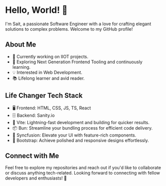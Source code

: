 # Hello, World! 👋

I'm Sait, a passionate Software Engineer with a love for crafting elegant solutions to complex problems. Welcome to my GitHub profile!

## About Me

- 💼 Currently working on IIOT projects.
- 🌱 Exploring Next Generation Frontend Tooling and continuously learning.
- 💡 Interested in Web Development.
- 📚 Lifelong learner and avid reader.

## Life Changer Tech Stack

- 🖥️ Frontend: HTML, CSS, JS, TS, React
- 🗄️ Backend: Sanity.io
- 🚀 Vite: Lightning-fast development and building for quicker results.
- 📦 Bun: Streamline your bundling process for efficient code delivery.
- 🎨 Syncfusion: Elevate your UI with feature-rich components.
- 👔 Bootstrap: Achieve polished and responsive designs effortlessly.

## Connect with Me

Feel free to explore my repositories and reach out if you'd like to collaborate or discuss anything tech-related. Looking forward to connecting with fellow developers and enthusiasts! 🚀

<!---
saitnyalcin/saitnyalcin is a ✨ special ✨ repository because its `README.md` (this file) appears on your GitHub profile.
You can click the Preview link to take a look at your changes.
--->

